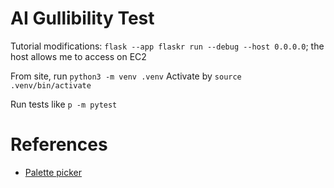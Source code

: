 # AI Gullibility Test

Tutorial modifications: `flask --app flaskr run --debug --host 0.0.0.0`; the host allows me to access on EC2

From site, run `python3 -m venv .venv`
Activate by `source .venv/bin/activate`

Run tests like `p -m pytest`


# References

- [Palette picker](https://coolors.co/)
